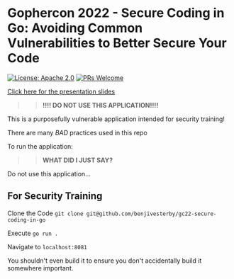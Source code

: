 # Gophercon 2022 - Secure Coding in Go: Avoiding Common Vulnerabilities to Better Secure Your Code

[![License: Apache 2.0](https://img.shields.io/badge/license-Apache-blue.svg)](https://opensource.org/licenses/Apache-2.0)
[![PRs Welcome](https://img.shields.io/badge/PRs-welcome-brightgreen.svg)](http://makeapullrequest.com)

[Click here for the presentation slides](https://docs.google.com/presentation/d/e/2PACX-1vTSrz8uHqdKJdeiyRzpvcqCiOXAVQZdy7tTPpOjrLZwcv6ApcjVa0IEnkSHOIK_sMWl7GI5lbl2_CUt/pub?start=false&loop=false&delayms=3000)

>>**!!!! DO NOT USE THIS APPLICATION!!!!**

This is a purposefully vulnerable application intended for security training!

There are many *BAD* practices used in this repo

To run the application:

>>**WHAT DID I JUST SAY?**

Do not use this application...

## For Security Training

Clone the Code `git clone git@github.com/benjivesterby/gc22-secure-coding-in-go`

Execute `go run .`

Navigate to `localhost:8081`

You shouldn't even build it to ensure you don't accidentally build it
somewhere important.

